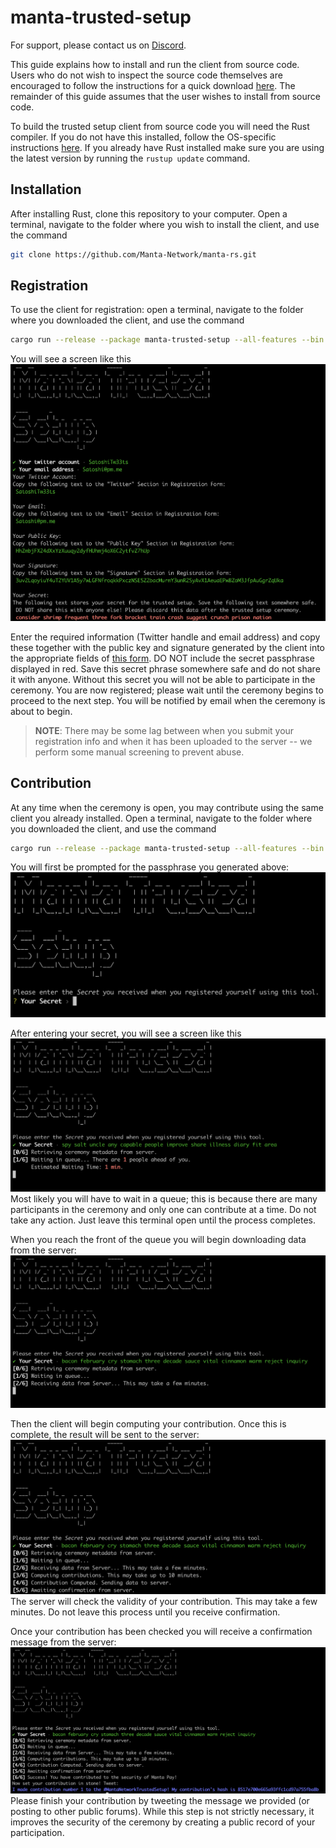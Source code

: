 # manta-trusted-setup

For support, please contact us on [Discord](https://discord.gg/AZTZvK7X).

This guide explains how to install and run the client from source code. Users who do not wish to inspect the source code themselves are encouraged to follow the instructions for a quick download [here](https://docs.manta.network/docs/guides/TrustedSetup). The remainder of this guide assumes that the user wishes to install from source code.

To build the trusted setup client from source code you will need the Rust compiler. If you do not have this installed, follow the OS-specific instructions [here](https://www.rust-lang.org/tools/install). If you already have Rust installed make sure you are using the latest version by running the `rustup update` command.

## Installation
After installing Rust, clone this repository to your computer. Open a terminal, navigate to the folder where you wish to install the client, and use the command
```sh
git clone https://github.com/Manta-Network/manta-rs.git
```

## Registration
To use the client for registration: open a terminal, navigate to the folder where you downloaded the client, and use the command
```sh
cargo run --release --package manta-trusted-setup --all-features --bin groth16_phase2_client register
```
You will see a screen like this ![register](./docs/ts_guide_register.png)

Enter the required information (Twitter handle and email address) and copy these together with the public key and signature generated by the client into the appropriate fields of [this form](https://4z64on4g0gg.typeform.com/to/N7afxPaU). DO NOT include the secret passphrase displayed in red. Save this secret phrase somewhere safe and do not share it with anyone. Without this secret you will not be able to participate in the ceremony. You are now registered; please wait until the ceremony begins to proceed to the next step. You will be notified by email when the ceremony is about to begin.

> **NOTE**: There may be some lag between when you submit your registration info and when it has been uploaded to the server -- we perform some manual screening to prevent abuse. 

## Contribution
At any time when the ceremony is open, you may contribute using the same client you already installed. Open a terminal, navigate to the folder where you downloaded the client, and use the command
```sh
cargo run --release --package manta-trusted-setup --all-features --bin groth16_phase2_client contribute
```
You will first be prompted for the passphrase you generated above:
![receiving](./docs/ts_guide_secret_prompt.png)

After entering your secret, you will see a screen like this ![queue](./docs/ts_guide_queue.png)
Most likely you will have to wait in a queue; this is because there are many participants in the ceremony and only one can contribute at a time. Do not take any action. Just leave this terminal open until the process completes.

When you reach the front of the queue you will begin downloading data from the server:
![receiving](./docs/ts_guide_receiving.png)

Then the client will begin computing your contribution. Once this is complete, the result will be sent to the server:
![awaiting](./docs/ts_guide_awaiting_confirmation.png)
The server will check the validity of your contribution. This may take a few minutes. Do not leave this process until you receive confirmation.

Once your contribution has been checked you will receive a confirmation message from the server:
![success](./docs/ts_guide_success.png)
Please finish your contribution by tweeting the message we provided (or posting to other public forums). While this step is not strictly necessary, it improves the security of the ceremony by creating a public record of your participation.
